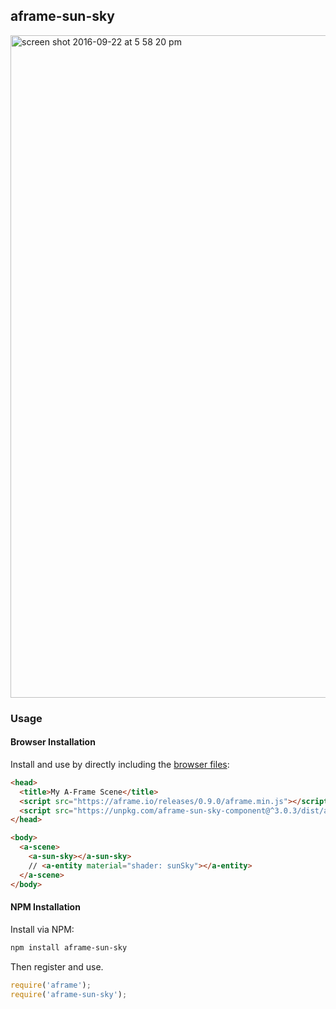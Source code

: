## aframe-sun-sky

<img width="1060" alt="screen shot 2016-09-22 at 5 58 20 pm" src="https://cloud.githubusercontent.com/assets/674727/18770774/2c775afa-80ee-11e6-9a0a-648cea864415.png">

### Usage

#### Browser Installation

Install and use by directly including the [browser files](dist):

```html
<head>
  <title>My A-Frame Scene</title>
  <script src="https://aframe.io/releases/0.9.0/aframe.min.js"></script>
  <script src="https://unpkg.com/aframe-sun-sky-component@^3.0.3/dist/aframe-sun-sky-component.min.js"></script>
</head>

<body>
  <a-scene>
    <a-sun-sky></a-sun-sky>
    // <a-entity material="shader: sunSky"></a-entity>
  </a-scene>
</body>
```

#### NPM Installation

Install via NPM:

```bash
npm install aframe-sun-sky
```

Then register and use.

```js
require('aframe');
require('aframe-sun-sky');
```
